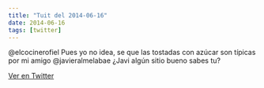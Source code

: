 ```yaml
---
title: "Tuit del 2014-06-16"
date: 2014-06-16
tags: [twitter]
---
```


@elcocinerofiel Pues yo no idea, se que las tostadas con azúcar son típicas por mi amigo @javieralmelabae ¿Javi algún sitio bueno sabes tu?



[Ver en Twitter](https://twitter.com/i/web/status/478592440623181826)
